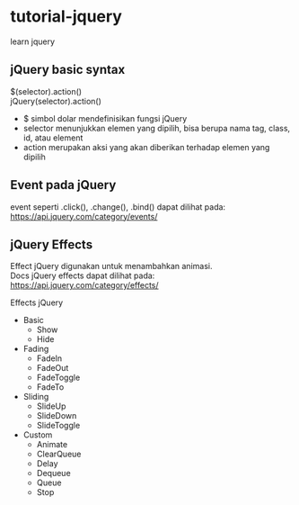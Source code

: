 # tutorial-jquery
learn jquery

## jQuery basic syntax 
$(selector).action() <br /> 
jQuery(selector).action() <br /> 

* $ simbol dolar mendefinisikan fungsi jQuery
* selector menunjukkan elemen yang dipilih, bisa berupa nama tag, class, id, atau element
* action merupakan aksi yang akan diberikan terhadap elemen yang dipilih


## Event pada jQuery
event seperti .click(), .change(), .bind() dapat dilihat pada: https://api.jquery.com/category/events/

## jQuery Effects
Effect jQuery digunakan untuk menambahkan animasi. <br />
Docs jQuery effects dapat dilihat pada: https://api.jquery.com/category/effects/ <br />

Effects jQuery
* Basic
  * Show
  * Hide
* Fading
  * FadeIn
  * FadeOut
  * FadeToggle
  * FadeTo
* Sliding
  * SlideUp
  * SlideDown
  * SlideToggle
* Custom
  * Animate
  * ClearQueue
  * Delay
  * Dequeue
  * Queue
  * Stop
